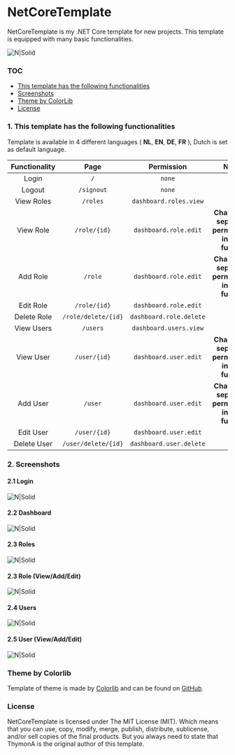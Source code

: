 # NetCoreTemplate
NetCoreTemplate is my .NET Core template for new projects. This template is equipped with many basic functionalities. 

![N|Solid](https://i.imgur.com/O8D9cHS.png)

### TOC
- [This template has the following functionalities](#1-this-template-has-the-following-functionalities)
- [Screenshots](#2-screenshots)
- [Theme by ColorLib](#theme-by-colorlib)
- [License](#license)

### 1. This template has the following functionalities

Template is available in 4 different languages ( **NL**, **EN**, **DE**, **FR** ), Dutch is set as default language.

| Functionality | Page  | Permission    | Note |
|:-------------:|:-----:|:-------------:|:----:|
| Login         | `/`   |  `none`       | **-** |
| Logout        | `/signout` | `none` | **-** |
| View Roles    | `/roles` | `dashboard.roles.view` | **-** |
| View Role     | `/role/{id}`  | `dashboard.role.edit` | **Change to separate permission in the future** |
| Add Role     | `/role`  | `dashboard.role.edit` | **Change to separate permission in the future** |
| Edit Role     | `/role/{id}`  | `dashboard.role.edit` | **-** |
| Delete Role     | `/role/delete/{id}`  | `dashboard.role.delete` | **-** |
| View Users    | `/users` | `dashboard.users.view` | **-** |
| View User     | `/user/{id}`  | `dashboard.user.edit` | **Change to separate permission in the future** |
| Add User     | `/user`  | `dashboard.user.edit` | **Change to separate permission in the future** |
| Edit User     | `/user/{id}`  | `dashboard.user.edit` | **-** |
| Delete User     | `/user/delete/{id}`  | `dashboard.user.delete` | **-** |

### 2. Screenshots
#### 2.1 Login
![N|Solid](https://i.imgur.com/O8D9cHS.png)

#### 2.2 Dashboard
![N|Solid](https://i.imgur.com/kLm2y8o.png)

#### 2.3 Roles
![N|Solid](https://i.imgur.com/IaJF0uh.png)

#### 2.3 Role (View/Add/Edit)
![N|Solid](https://i.imgur.com/oAeNTIZ.png)

#### 2.4 Users
![N|Solid](https://i.imgur.com/UNEblQN.png)

#### 2.5 User (View/Add/Edit)
![N|Solid](https://i.imgur.com/KKc4TyN.png)

### Theme by Colorlib

Template of theme is made by [Colorlib](https://colorlib.com) and can be found on [GitHub](https://github.com/puikinsh/concept).

### License
NetCoreTemplate is licensed under The MIT License (MIT). Which means that you can use, copy, modify, merge, publish, distribute, sublicense, and/or sell copies of the final products. But you always need to state that ThymonA is the original author of this template.
